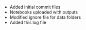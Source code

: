 * Added initial commit files
* Notebooks uploaded with outputs
* Modified ignore file for data folders
* Added this log file